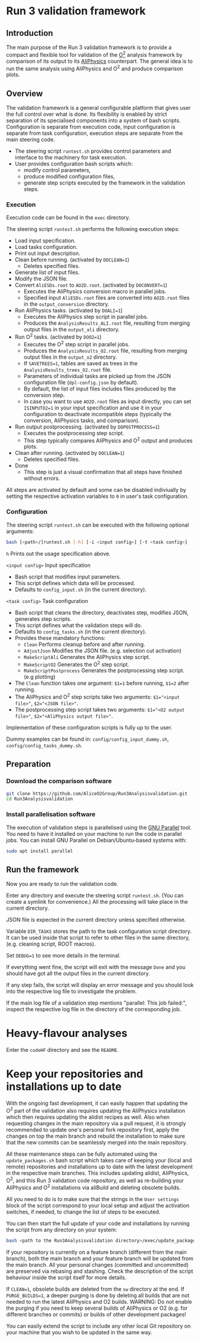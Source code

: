 # Run 3 validation framework

## Introduction

The main purpose of the Run 3 validation framework is to provide a compact and flexible tool for validation of the
[O<sup>2</sup>](https://github.com/AliceO2Group/AliceO2) analysis framework by comparison of its output to its
[AliPhysics](https://github.com/alisw/AliPhysics) counterpart.
The general idea is to run the same analysis using AliPhysics and O<sup>2</sup> and produce comparison plots.

## Overview

The validation framework is a general configurable platform that gives user the full control over what is done.
Its flexibility is enabled by strict separation of its specialised components into a system of bash scripts.
Configuration is separate from execution code, input configuration is separate from task configuration, execution steps are separate from the main steering code.

 * The steering script `runtest.sh` provides control parameters and interface to the machinery for task execution.
 * User provides configuration bash scripts which:
   * modify control parameters,
   * produce modified configuration files,
   * generate step scripts executed by the framework in the validation steps.

### Execution

Execution code can be found in the `exec` directory.

The steering script `runtest.sh` performs the following execution steps:
 * Load input specification.
 * Load tasks configuration.
 * Print out input description.
 * Clean before running. (activated by `DOCLEAN=1`)
   * Deletes specified files.
 * Generate list of input files.
 * Modify the JSON file.
 * Convert `AliESDs.root` to `AO2D.root`. (activated by `DOCONVERT=1`)
   * Executes the AliPhysics conversion macro in parallel jobs.
   * Specified input `AliESDs.root` files are converted into `AO2D.root` files in the `output_conversion` directory.
 * Run AliPhysics tasks. (activated by `DOALI=1`)
   * Executes the AliPhysics step script in parallel jobs.
   * Produces the `AnalysisResults_ALI.root` file, resulting from merging output files in the `output_ali` directory.
 * Run O<sup>2</sup> tasks. (activated by `DOO2=1`)
   * Executes the O<sup>2</sup> step script in parallel jobs.
   * Produces the `AnalysisResults_O2.root` file, resulting from merging output files in the `output_o2` directory.
   * If `SAVETREES=1`, tables are saved as trees in the `AnalysisResults_trees_O2.root` file.
   * Parameters of individual tasks are picked up from the JSON configuration file (`dpl-config.json` by default).
   * By default, the list of input files includes files produced by the conversion step.
   * In case you want to use `AO2D.root` files as input directly, you can set `ISINPUTO2=1` in your input specification
     and use it in your configuration to deactivate incompatible steps (typically the conversion, AliPhysics tasks, and comparison).
 * Run output postprocessing. (activated by `DOPOSTPROCESS=1`)
   * Executes the postprocessing step script.
   * This step typically compares AliPhysics and O<sup>2</sup> output and produces plots.
 * Clean after running. (activated by `DOCLEAN=1`)
   * Deletes specified files.
 * Done
   * This step is just a visual confirmation that all steps have finished without errors.

All steps are activated by default and some can be disabled indiviually by setting the respective activation variables to `0` in user's task configuration.

### Configuration

The steering script `runtest.sh` can be executed with the following optional arguments:

```bash
bash [<path>/]runtest.sh [-h] [-i <input config>] [-t <task config>]
```

`h` Prints out the usage specification above.

`<input config>` Input specification
 * Bash script that modifies input parameters.
 * This script defines which data will be processed.
 * Defaults to `config_input.sh` (in the current directory).

`<task config>` Task configuration
 * Bash script that cleans the directory, deactivates step, modifies JSON, generates step scripts.
 * This script defines what the validation steps will do.
 * Defaults to `config_tasks.sh` (in the current directory).
 * Provides these mandatory functions:
   * `Clean` Performs cleanup before and after running.
   * `AdjustJson`             Modifies the JSON file. (e.g. selection cut activation)
   * `MakeScriptAli`          Generates the AliPhysics step script.
   * `MakeScriptO2`           Generates the O<sup>2</sup> step script.
   * `MakeScriptPostprocess`  Generates the postprocessing step script. (e.g plotting)
 * The `Clean` function takes one argument: `$1=1` before running, `$1=2` after running.
 * The AliPhysics and O<sup>2</sup> step scripts take two arguments: `$1="<input file>"`, `$2="<JSON file>"`.
 * The postprocessing step script takes two arguments: `$1="<O2 output file>"`, `$2="<AliPhysics output file>"`.

Implementation of these configuration scripts is fully up to the user.

Dummy examples can be found in: `config/config_input_dummy.sh`, `config/config_tasks_dummy.sh`.

## Preparation

### Download the comparison software

```bash
git clone https://github.com/AliceO2Group/Run3Analysisvalidation.git
cd Run3Analysisvalidation
```

### Install parallelisation software

The execution of validation steps is parallelised using the [GNU Parallel](https://www.gnu.org/software/parallel/) tool.
You need to have it installed on your machine to run the code in parallel jobs.
You can install GNU Parallel on Debian/Ubuntu-based systems with:

```bash
sudo apt install parallel
```

## Run the framework

Now you are ready to run the validation code.

Enter any directory and execute the steering script `runtest.sh`.
(You can create a symlink for convenience.)
All the processing will take place in the current directory.

JSON file is expected in the current directory unless specified otherwise.

Variable `DIR_TASKS` stores the path to the task configuration script directory.
It can be used inside that script to refer to other files in the same directory, (e.g. cleaning script, ROOT macros).

Set `DEBUG=1` to see more details in the terminal.

If everything went fine, the script will exit with the message `Done` and you should have got all the output files in the current directory.

If any step fails, the script will display an error message and you should look into the respective log file to investigate the problem.

If the main log file of a validation step mentions "parallel: This job failed:", inspect the respective log file in the directory of the corresponding job.

# Heavy-flavour analyses

Enter the `codeHF` directory and see the `README`.

# Keep your repositories and installations up to date

With the ongoing fast development, it can easily happen that updating the O<sup>2</sup> part of the validation
also requires updating the AliPhysics installation which then requires updating the alidist recipes as well.
Also when requesting changes in the main repository via a pull request, it is strongly recommended to update one's personal fork repository first,
apply the changes on top the main branch and rebuild the installation to make sure that the new commits can be seamlessly merged into the main repository.

All these maintenance steps can be fully automated using the `update_packages.sh` bash script which takes care of keeping your (local and remote) repositories
and installations up to date with the latest development in the respective main branches.
This includes updating alidist, AliPhysics, O<sup>2</sup>, and this Run 3 validation code repository, as well as re-building your AliPhysics and O<sup>2</sup> installations via aliBuild and deleting obsolete builds.

All you need to do is to make sure that the strings in the `User settings` block of the script correspond to your local setup and
adjust the activation switches, if needed, to change the list of steps to be executed.

You can then start the full update of your code and installations by running the script from any directory on your system:
```bash
bash <path to the Run3Analysisvalidation directory>/exec/update_packages.sh
```

If your repository is currently on a feature branch (different from the main branch), both the main branch and your feature branch will be updated from the main branch.
All your personal changes (committed and uncommitted) are preserved via rebasing and stashing.
Check the description of the script behaviour inside the script itself for more details.

If `CLEAN=1`, obsolete builds are deleted from the `sw` directory at the end.
If `PURGE_BUILDS=1`, a deeper purging is done by deleting all builds that are not needed to run the latest AliPhysics and O2 builds.
WARNING: Do not enable the purging if you need to keep several builds of AliPhysics or O2 (e.g. for different branches or commits) or builds of other development packages!

You can easily extend the script to include any other local Git repository on your machine that you wish to be updated in the same way.
